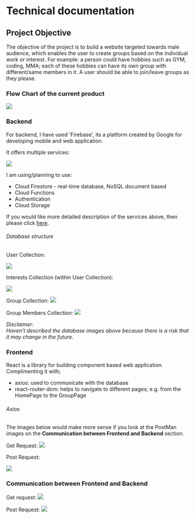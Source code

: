 # Technical documentation

## Project Objective

The objective of the project is to build a website targeted towards male audience, which enables the user to create groups based on the individual work or interest. For example: a person could have hobbies such as GYM, coding, MMA; each of these hobbies can have its own group with different/same members in it.
A user should be able to join/leave groups as they please. 

### Flow Chart of the current product
![](images/flowChart.png)

### Backend
For backend, I have used 'Firebase', its a platform created by Google for developing mobile and web application. 

It offers multiple services:

![](images/fireBaseServices.png)

I am using/planning to use:
- Cloud Firestore - real-time database, NoSQL document based
- Cloud Functions
- Authentication
- Cloud Storage

If you would like more detailed description of the services above, then please click [here](https://firebase.google.com/products#develop-products).

###### Database structure

User Collection:

![](images/dbUsers.png)

Interests Collection (within User Collection):

![](images/dbInterests.png)

Group Collection:
![](images/dbGroups.png)

Group Members Collection:
![](images/dbGroupMembers.png)

<em>
Disclaimer:<br>
Haven't described the database images above because there is a risk that it may change in the future.
</em>

### Frontend
React is a library for building component based web application.
Complimenting it with;
- axios: used to communicate with the database
- react-router-dom: helps to navigate to different pages; e.g. from the HomePage to the GroupPage


###### Axios

The images below would make more sense if you look at the PostMan images on the <strong>Communication between Frontend and Backend</strong> section.

Get Request:
![](images/axios_get_interest.png)

Post Request:

![](images/axios_add_interest.png)


### Communication between Frontend and Backend
Get request:
![](images/get_interest.png)

Post Request:
![](images/add_interest.png)
